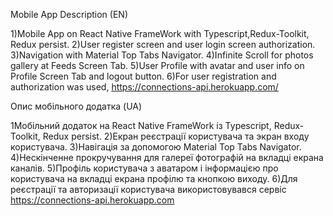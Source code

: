 Mobile App Description (EN)

1)Mobile App on React Native FrameWork with Typescript,Redux-Toolkit, Redux persist.
2)User register screen and user login screen authorization.
3)Navigation with Material Top Tabs Navigator.
4)Infinite Scroll for photos gallery at Feeds Screen Tab.
5)User Profile with avatar and user info on Profile Screen Tab and logout button.
6)For user registration and authorization was used, https://connections-api.herokuapp.com/



Опис мобільного додатка (UA)

1Мобільний додаток на React Native FrameWork із Typescript, Redux-Toolkit, Redux persist.
2)Екран реєстрації користувача та экран входу користувача.
3)Навігація за допомогою Material Top Tabs Navigator.
4)Нескінченне прокручування для галереї фотографій на вкладці екрана каналів.
5)Профіль користувача з аватаром і інформацією про користувача на вкладці екрана профілю та кнопкою виходу.
6)Для реєстрації та авторизації користувача використовувався сервіс https://connections-api.herokuapp.com
